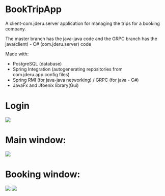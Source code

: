 # BookTripApp

<p>A client-com.jderu.server application for managing the trips for a booking company.</p>
<p>The master branch has the java-java code and the GRPC branch has the java(client) - C# (com.jderu.server) code</p>

<p>Made with:</p>
<ul>
  <li>PostgreSQL (database)</li>
  <li>Spring Integration (autogenerating repositories from com.jderu.app.config files)</li>
  <li>Spring RMI (for java-java networking) / GRPC (for java - C#)</li>
  <li>JavaFx and Jfoenix library(Gui)</li>
</ul>


# Login
<img src="https://i.imgur.com/JZv99Tl.png"></img>

# Main window:
<img src="https://i.imgur.com/0kYLt4C.png"></img>

# Booking window:
<img src="https://i.imgur.com/zTsoBzo.png"></img>
<img src="https://i.imgur.com/exw0gBh.png"></img>
